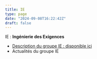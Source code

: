 ```yaml
---
title: IE
type: page
date: "2024-09-08T16:22:42Z"
draft: false
---
```


IE : **Ingénierie des Exigences**

  * [Description du groupe IE : disponible ici](https://gdr-gpl-2013-2024.imag.fr/Groupes/IE/Description.html)
  * Actualités du groupe IE


